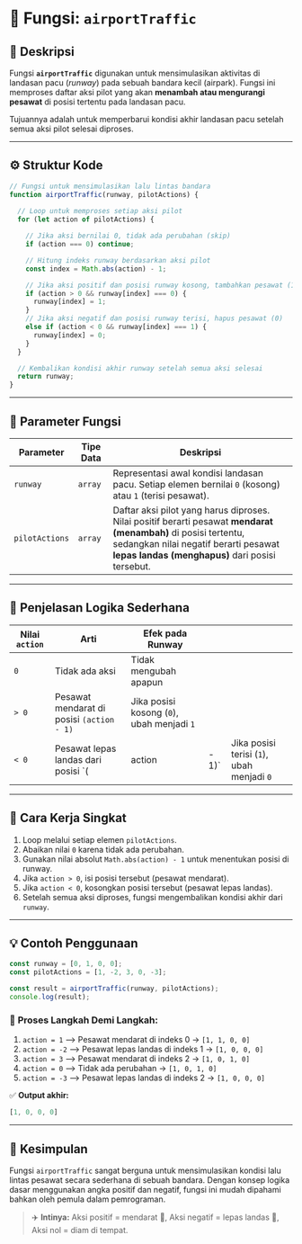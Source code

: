 # 🛫 **Fungsi: `airportTraffic`**

## 🔖 Deskripsi

Fungsi **`airportTraffic`** digunakan untuk mensimulasikan aktivitas di landasan pacu (*runway*) pada sebuah bandara kecil (airpark).
Fungsi ini memproses daftar aksi pilot yang akan **menambah atau mengurangi pesawat** di posisi tertentu pada landasan pacu.

Tujuannya adalah untuk memperbarui kondisi akhir landasan pacu setelah semua aksi pilot selesai diproses.

---

## ⚙️ **Struktur Kode**

```javascript
// Fungsi untuk mensimulasikan lalu lintas bandara
function airportTraffic(runway, pilotActions) {
  
  // Loop untuk memproses setiap aksi pilot
  for (let action of pilotActions) {

    // Jika aksi bernilai 0, tidak ada perubahan (skip)
    if (action === 0) continue;

    // Hitung indeks runway berdasarkan aksi pilot
    const index = Math.abs(action) - 1;

    // Jika aksi positif dan posisi runway kosong, tambahkan pesawat (1)
    if (action > 0 && runway[index] === 0) {
      runway[index] = 1;
    }
    // Jika aksi negatif dan posisi runway terisi, hapus pesawat (0)
    else if (action < 0 && runway[index] === 1) {
      runway[index] = 0;
    }
  }

  // Kembalikan kondisi akhir runway setelah semua aksi selesai
  return runway;
}
```

---

## 🧩 **Parameter Fungsi**

| Parameter      | Tipe Data | Deskripsi                                                                                                                                                                                                   |
| -------------- | --------- | ----------------------------------------------------------------------------------------------------------------------------------------------------------------------------------------------------------- |
| `runway`       | `array`   | Representasi awal kondisi landasan pacu. Setiap elemen bernilai `0` (kosong) atau `1` (terisi pesawat).                                                                                                     |
| `pilotActions` | `array`   | Daftar aksi pilot yang harus diproses. Nilai positif berarti pesawat **mendarat (menambah)** di posisi tertentu, sedangkan nilai negatif berarti pesawat **lepas landas (menghapus)** dari posisi tersebut. |

---

## 🧮 **Penjelasan Logika Sederhana**

| Nilai `action` | Arti                                      | Efek pada Runway                           |       |                                            |
| -------------- | ----------------------------------------- | ------------------------------------------ | ----- | ------------------------------------------ |
| `0`            | Tidak ada aksi                            | Tidak mengubah apapun                      |       |                                            |
| `> 0`          | Pesawat mendarat di posisi `(action - 1)` | Jika posisi kosong (`0`), ubah menjadi `1` |       |                                            |
| `< 0`          | Pesawat lepas landas dari posisi `(       | action                                     | - 1)` | Jika posisi terisi (`1`), ubah menjadi `0` |

---

## 🧠 **Cara Kerja Singkat**

1. Loop melalui setiap elemen `pilotActions`.
2. Abaikan nilai `0` karena tidak ada perubahan.
3. Gunakan nilai absolut `Math.abs(action) - 1` untuk menentukan posisi di runway.
4. Jika `action > 0`, isi posisi tersebut (pesawat mendarat).
5. Jika `action < 0`, kosongkan posisi tersebut (pesawat lepas landas).
6. Setelah semua aksi diproses, fungsi mengembalikan kondisi akhir dari `runway`.

---

## 💡 **Contoh Penggunaan**

```javascript
const runway = [0, 1, 0, 0];
const pilotActions = [1, -2, 3, 0, -3];

const result = airportTraffic(runway, pilotActions);
console.log(result);
```

### 🧾 **Proses Langkah Demi Langkah:**

1. `action = 1` ⟶ Pesawat mendarat di indeks 0 → `[1, 1, 0, 0]`
2. `action = -2` ⟶ Pesawat lepas landas di indeks 1 → `[1, 0, 0, 0]`
3. `action = 3` ⟶ Pesawat mendarat di indeks 2 → `[1, 0, 1, 0]`
4. `action = 0` ⟶ Tidak ada perubahan → `[1, 0, 1, 0]`
5. `action = -3` ⟶ Pesawat lepas landas di indeks 2 → `[1, 0, 0, 0]`

✅ **Output akhir:**

```javascript
[1, 0, 0, 0]
```

---

## 🧭 **Kesimpulan**

Fungsi `airportTraffic` sangat berguna untuk mensimulasikan kondisi lalu lintas pesawat secara sederhana di sebuah bandara.
Dengan konsep logika dasar menggunakan angka positif dan negatif, fungsi ini mudah dipahami bahkan oleh pemula dalam pemrograman.

> ✈️ **Intinya:** Aksi positif = mendarat 🛬, Aksi negatif = lepas landas 🛫, Aksi nol = diam di tempat.
